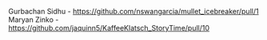 Gurbachan Sidhu - https://github.com/nswangarcia/mullet_icebreaker/pull/1
Maryan Zinko - https://github.com/jaquinn5/KaffeeKlatsch_StoryTime/pull/10
